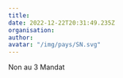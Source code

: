 ```yaml
---
title: 
date: 2022-12-22T20:31:49.235Z
organisation: 
author: 
avatar: "/img/pays/SN.svg"
---
```


Non au 3 Mandat